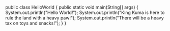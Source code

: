 public class HelloWorld {
public static void main(String[] args) {
System.out.println("Hello World!");
System.out.println("King Kuma is here to rule the land with a heavy paw!");
System.out.println("There will be a heavy tax on toys and snacks!");
}
}
